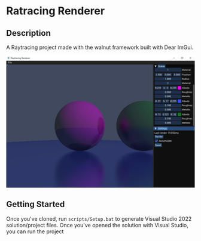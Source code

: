 # Ratracing Renderer
## Description
A Raytracing project made with the walnut framework built with Dear ImGui.

![](Assets/ReadMeImg/Capture.JPG)

## Getting Started
Once you've cloned, run `scripts/Setup.bat` to generate Visual Studio 2022 solution/project files. Once you've opened the solution with Visual Studio, you can run the project
